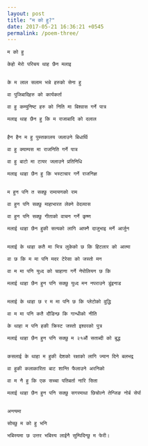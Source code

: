 ```yaml
---
layout: post
title: "म को हु?"
date: 2017-05-21 16:36:21 +0545
permalink: /poem-three/
---
```


    म को हु

    केहो मेरो परिचय थाह छैन मलाइ


    के म लाल सलाम भन्ने हरुको सेना हु

    वा पुजिबादिहरु को कार्यकर्ता

    वा हु कम्युनिष्ट हरु को निति मा बिश्वास गर्ने पात्र

    मलाइ थाह छैन हु कि म राजाबादि को दलाल


    हैन हैन म हु पुस्तकालय जलाउने बिधार्थि

    वा हु क्याम्पस मा राजनिति गर्ने पात्र

    वा हु बाटो मा टायर जलाउने प्रतिनिधि

    मलाइ थाहा छैन हु कि भस्टाचार गर्ने राजनिज्ञ


    म हुन पनि त सक्छु रामायणको राम

    वा हुन पनि सक्छु माहाभारत लेक्ने वेदव्यास

    वा हुन पनि सक्छु गीताको वाचन गर्ने कृष्ण

    मलाई थाहा छैन हुकी सत्यको लागि आफ्नै दाजुभाइ मर्ने आर्जुन


    मलाई के थाहा कतै मा भित्र लुकेको छ कि हिटलार को आत्मा

    वा छ कि म मा पनि मदर टेरेसा को जस्तो मन

    वा म मा पनि युध्द को चाहाना गर्ने नेपोलियन छ कि

    मलाई थाहा छैन हुन पनि सक्छु युध्द मन नपराउने डुंइनाड


    मलाई के थाहा छ र म मा पनि छ कि प्लेटोको वुद्धि

    वा म मा पनि कतै दौडिन्छ कि गान्धीको नीति

    के थाहा म पनि हकी क्रिस्ट जस्तो इश्वरको पुत्र

    मलाई थाहा छैन हुन पनि सक्छु म २१औं सताब्दी को बुद्ध


    कसलाई के थाहा म हुकी देशको रक्षाको लागि ज्यान दिने बलभद्र

    वा हुकी कलाकारिता बाट शान्ति फैलाउने अरनिको

    वा म नै हु कि एक सच्चा पतिबर्ता नारि सिता

    मलाई थाहा छैन हुन पनि सक्छु सगरमाथा छिचोल्ने तेन्जिङ नोर्ब सेर्पा


    अन्त्यमा

    सोच्छु म को हु भनि

    भबिस्यमा छ उत्तर भबिस्य लाईनै सुम्पिदिन्छु म फेरी।
